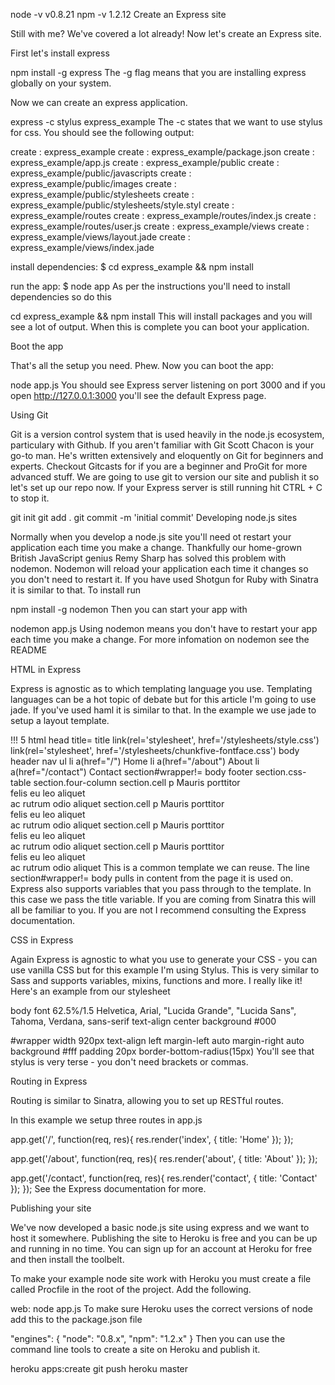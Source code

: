 node -v
v0.8.21
npm -v
1.2.12
Create an Express site

Still with me? We've covered a lot already! Now let's create an Express site.

First let's install express

npm install -g express
The -g flag means that you are installing express globally on your system.

Now we can create an express application.

express -c stylus express_example
The -c states that we want to use stylus for css. You should see the following output:

create : express_example
create : express_example/package.json
create : express_example/app.js
create : express_example/public
create : express_example/public/javascripts
create : express_example/public/images
create : express_example/public/stylesheets
create : express_example/public/stylesheets/style.styl
create : express_example/routes
create : express_example/routes/index.js
create : express_example/routes/user.js
create : express_example/views
create : express_example/views/layout.jade
create : express_example/views/index.jade

install dependencies:
 $ cd express_example && npm install

run the app:
 $ node app
As per the instructions you'll need to install dependencies so do this

cd express_example && npm install
This will install packages and you will see a lot of output. When this is complete you can boot your application.

Boot the app

That's all the setup you need. Phew. Now you can boot the app:

node app.js
You should see Express server listening on port 3000 and if you open http://127.0.0.1:3000 you'll see the default Express page.

Using Git

Git is a version control system that is used heavily in the node.js ecosystem, particulary with Github. If you aren't familiar with Git Scott Chacon is your go-to man. He's written extensively and eloquently on Git for beginners and experts. Checkout Gitcasts for if you are a beginner and ProGit for more advanced stuff. We are going to use git to version our site and publish it so let's set up our repo now. If your Express server is still running hit CTRL + C to stop it.

git init
git add .
git commit -m 'initial commit'
Developing node.js sites

Normally when you develop a node.js site you'll need ot restart your application each time you make a change. Thankfully our home-grown British JavaScript genius Remy Sharp has solved this problem with nodemon. Nodemon will reload your application each time it changes so you don't need to restart it. If you have used Shotgun for Ruby with Sinatra it is similar to that. To install run

npm install -g nodemon
Then you can start your app with

nodemon app.js
Using nodemon means you don't have to restart your app each time you make a change. For more infomation on nodemon see the README

HTML in Express

Express is agnostic as to which templating language you use. Templating languages can be a hot topic of debate but for this article I'm going to use jade. If you've used haml it is similar to that. In the example we use jade to setup a layout template.

!!! 5
html
  head
    title= title
    link(rel='stylesheet', href='/stylesheets/style.css')
    link(rel='stylesheet', href='/stylesheets/chunkfive-fontface.css')
  body
    header
      nav
        ul
          li 
            a(href="/") Home
          li 
            a(href="/about") About
          li 
            a(href="/contact") Contact
    section#wrapper!= body
        footer 
          section.css-table
            section.four-column
              section.cell
                p Mauris porttitor <br />felis eu leo aliquet<br /> ac rutrum odio aliquet
              section.cell
                p Mauris porttitor <br />felis eu leo aliquet<br /> ac rutrum odio aliquet
              section.cell
                p Mauris porttitor <br />felis eu leo aliquet<br /> ac rutrum odio aliquet
              section.cell
                p Mauris porttitor <br />felis eu leo aliquet<br /> ac rutrum odio aliquet
This is a common template we can reuse. The line section#wrapper!= body pulls in content from the page it is used on. Express also supports variables that you pass through to the template. In this case we pass the title variable. If you are coming from Sinatra this will all be familiar to you. If you are not I recommend consulting the Express documentation.

CSS in Express

Again Express is agnostic to what you use to generate your CSS - you can use vanilla CSS but for this example I'm using Stylus. This is very similar to Sass and supports variables, mixins, functions and more. I really like it! Here's an example from our stylesheet

body
  font 62.5%/1.5  Helvetica, Arial, "Lucida Grande", "Lucida Sans", Tahoma, Verdana, sans-serif
  text-align center
  background #000

#wrapper
  width 920px
  text-align left 
  margin-left auto 
  margin-right auto
  background #fff
  padding 20px
  border-bottom-radius(15px)
You'll see that stylus is very terse - you don't need brackets or commas.

Routing in Express

Routing is similar to Sinatra, allowing you to set up RESTful routes.

In this example we setup three routes in app.js

app.get('/', function(req, res){
  res.render('index', {
    title: 'Home'
  });
});

app.get('/about', function(req, res){
  res.render('about', {
    title: 'About'
  });
});

app.get('/contact', function(req, res){
  res.render('contact', {
    title: 'Contact'
  });
});
See the Express documentation for more.

Publishing your site

We've now developed a basic node.js site using express and we want to host it somewhere. Publishing the site to Heroku is free and you can be up and running in no time. You can sign up for an account at Heroku for free and then install the toolbelt.

To make your example node site work with Heroku you must create a file called Procfile in the root of the project. Add the following.

web: node app.js
To make sure Heroku uses the correct versions of node add this to the package.json file

"engines": {
  "node": "0.8.x",
  "npm": "1.2.x"
}
Then you can use the command line tools to create a site on Heroku and publish it.

heroku apps:create 
git push heroku master
